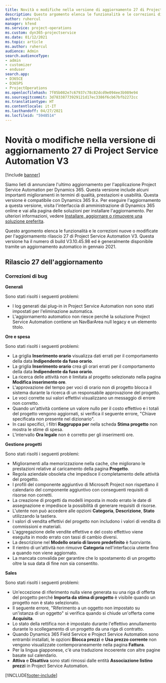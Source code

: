 ```yaml
---
title: Novità o modifiche nella versione di aggiornamento 27 di Project Service Automation V3
description: Questo argomento elenca le funzionalità e le correzioni disponibili nella versione di aggiornamento 27 di Project Service Automation V3.
author: ruhercul
manager: kfend
ms.service: project-operations
ms.custom: dyn365-projectservice
ms.date: 01/12/2021
ms.topic: article
ms.author: ruhercul
audience: Admin
search.audienceType:
- admin
- customizer
- enduser
search.app:
- D365CE
- D365PS
- ProjectOperations
ms.openlocfilehash: 7f05b082e7c67937c78c82dcd9e094ee3b989e94
ms.sourcegitcommit: 3d78338773929121d17ec3386f6cb67bfb2272cc
ms.translationtype: HT
ms.contentlocale: it-IT
ms.lasthandoff: 04/27/2021
ms.locfileid: "5948514"
---
```

# <a name="whats-new-or-changed-in-project-service-automation-update-release-27-v3"></a>Novità o modifiche nella versione di aggiornamento 27 di Project Service Automation V3

[!include [banner](../includes/psa-now-project-operations.md)]

Siamo lieti di annunciare l'ultimo aggiornamento per l'applicazione Project Service Automation per Dynamics 365. Questa versione include alcuni importanti miglioramenti in termini di qualità, prestazioni e usabilità. Questa versione è compatibile con Dynamics 365 9.x. Per eseguire l'aggiornamento a questa versione, visita l'interfaccia di amministrazione di Dynamics 365 online e vai alla pagina delle soluzioni per installare l'aggiornamento. Per ulteriori informazioni, vedere [Installare, aggiornare o rimuovere una soluzione preferita](/power-platform/admin/install-remove-preferred-solution).

Questo argomento elenca le funzionalità e le correzioni nuove o modificate per l'aggiornamento rilascio 27 di Project Service Automation V3. Questa versione ha il numero di build V3.10.45.98 ed è generalmente disponibile tramite un aggiornamento automatico in gennaio 2021.

## <a name="update-release-27"></a>Rilascio 27 dell'aggiornamento

### <a name="bug-fixes"></a>Correzioni di bug

**Generali**

Sono stati risolti i seguenti problemi:

- I log generati dai plug-in in Project Service Automation non sono stati impostati per l'eliminazione automatica.
- L'aggiornamento automatico non riesce perché la soluzione Project Service Automation contiene un NavBarArea null legacy e un elemento titolo.

**Ore e spesa**

Sono stati risolti i seguenti problemi:

- La griglia **Inserimento orario** visualizza dati errati per il comportamento della data **Indipendente da fuso orario**.
- La griglia **Inserimento orario** crea gli orari errati per il comportamento della data **Indipendente da fuso orario**.
- La ricerca delle attività non è limitata al progetto selezionato nella pagina **Modifica inserimento ore**.
- L'approvazione del tempo per voci di orario non di progetto blocca il sistema durante la ricerca di un responsabile approvazione del progetto.
- Le voci corrette sui valori effettivi visualizzano un messaggio di errore non corretto.
- Quando un'attività contiene un valore nullo per il costo effettivo e i totali del progetto vengono aggiornati, si verifica il seguente errore, "Chiave specificata non presente nel dizionario".
- In casi specifici, i filtri **Raggruppa per** nella scheda **Stima progetto** non mostra le stime di spesa.
- L'intervallo **Ora legale** non è corretto per gli inserimenti ore.

**Gestione progetti**

Sono stati risolti i seguenti problemi:

- Miglioramenti alla memorizzazione nella cache, che migliorano le prestazioni relative al caricamento della pagina **Progetto**.
- Regola aziendale obsoleta che impedisce il completamento delle attività del progetto.
- I profili del componente aggiuntivo di Microsoft Project non rispettano il calendario del componente aggiuntivo con conseguenti requisiti di risorse non corretti.
- La creazione di progetti da modelli imposta in modo errato le date di assegnazione e impedisce la possibilità di generare requisiti di risorse.
- L'utente non può accedere alle opzioni **Categoria**, **Descrizione**, **Stato** utilizzando la tastiera.
- I valori di vendita effettivi del progetto non includono i valori di vendita di commissioni e materiali.
- L'aggregazione delle vendite effettive e del costo effettivo viene eseguita in modo errato con tassi di cambio diversi.
- La descrizione nel **Modello orario di lavoro predefinito** è fuorviante.
- Il rientro di un'attività non rimuove **Categoria** nell'interfaccia utente fino a quando non viene aggiornato.
- La mancata convalida per garantire che lo spostamento di un progetto oltre la sua data di fine non sia consentito.

**Sales**

Sono stati risolti i seguenti problemi:

- Un'eccezione di riferimento nulla viene generata su una riga di offerta del progetto perché **Importa da stima di progetto** è visibile quando un progetto non è stato selezionato.
- Il seguente errore, "Riferimento a un oggetto non impostato su un'istanza di un oggetto" si verifica quando si chiude un'offerta come **Acquisita**.
- Lo stato della rettifica non è impostato durante l'effettivo annullamento durante lo scollegamento di un progetto da una riga di contratto.
- Quando Dynamics 365 Field Service e Project Service Automation sono entrambi installati, le opzioni **Blocca prezzi** e **Usa prezzo corrente** non vengono visualizzate contemporaneamente nella pagina **Fattura**.
- Per la lingua giapponese, c'è una traduzione incoerente con altre pagine basate sul calendario.
- **Attiva** e **Disattiva** sono stati rimossi dalle entità **Associazione listino prezzi** in Project Service Automation.


[!INCLUDE[footer-include](../includes/footer-banner.md)]
